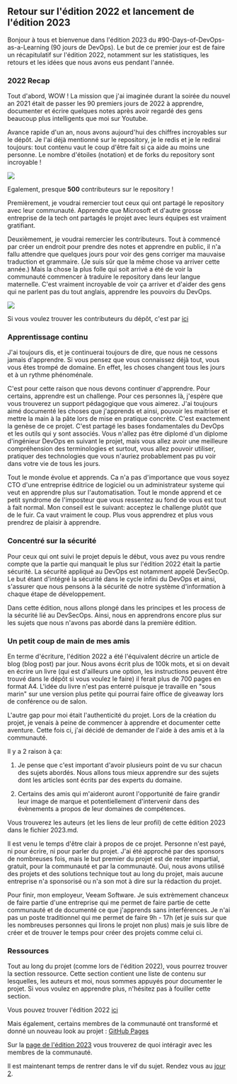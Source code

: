 ## Retour sur l'édition 2022 et lancement de l'édition 2023

Bonjour à tous et bienvenue dans l'édition 2023 du #90-Days-of-DevOps-as-a-Learning (90 jours de DevOps). Le but de ce premier jour est de faire un récapitulatif sur l'édition 2022, notamment sur les statistiques, les retours et les idées que nous avons eus pendant l'année.

### 2022 Recap 

Tout d'abord, WOW ! La mission que j'ai imaginée durant la soirée du nouvel an 2021 était de passer les 90 premiers jours de 2022 à apprendre, documenter et écrire quelques notes après avoir regardé des gens beaucoup plus intelligents que moi sur Youtube. 

Avance rapide d'un an, nous avons aujourd'hui des chiffres incroyables sur le dépôt. Je l'ai déjà mentionné sur le repository, je le redis et je le redirai toujours: tout contenu vaut le coup d'être fait si ça aide au moins une personne. Le nombre d'étoiles (notation) et de forks du repository sont incroyable !


![](images/day01-1.jpg)

Egalement, presque **500** contributeurs sur le repository !

Premièrement, je voudrai remercier tout ceux qui ont partagé le repository avec leur communauté. Apprendre que Microsoft et d'autre grosse entreprise de la tech ont partagés le projet avec leurs équipes est vraiment gratifiant.

Deuxièmement, je voudrai remercier les contributeurs. Tout à commencé par créer un endroit pour prendre des notes et apprendre en public, il n'a fallu attendre que quelques jours pour voir des gens corriger ma mauvaise traduction et grammaire. (Je suis sûr que la même chose va arriver cette année.) Mais la chose la plus folle qui soit arrivé a été de voir la communauté commencer à traduire le repository dans leur langue maternelle. C'est vraiment incroyable de voir ça arriver et d'aider des gens qui ne parlent pas du tout anglais, apprendre les pouvoirs du DevOps.


![](images/day01-2.png)

Si vous voulez trouver les contributeurs du dépôt, c'est par [ici](https://github.com/nholuongut/90-Days-of-DevOps-as-a-Learning/blob/main/Contributors.md)



### Apprentissage continu 

J'ai toujours dis, et je continuerai toujours de dire, que nous ne cessons jamais d'apprendre. Si vous pensez que vous connaissez déjà tout, vous vous êtes trompé de domaine. En effet, les choses changent tous les jours et à un rythme phénoménale. 

C'est pour cette raison que nous devons continuer d'apprendre. Pour certains, apprendre est un challenge. Pour ces personnes là, j'espère que vous trouverez un support pédagogique que vous aimerez. J'ai toujours aimé documenté les choses que j'apprends et ainsi, pouvoir les maitriser et mettre la main à la pâte lors de mise en pratique concrète. C'est exactement la genèse de ce projet. C'est partagé les bases fondamentales du DevOps et les outils qui y sont associés. Vous n'allez pas être diplomé d'un diplome d'ingénieur DevOps en suivant le projet, mais vous allez avoir une meilleure compréhension des terminologies et surtout, vous allez pouvoir utiliser, pratiquer des technologies que vous n'auriez probablement pas pu voir dans votre vie de tous les jours.

Tout le monde évolue et apprends. Ca n'a pas d'importance que vous soyez CTO d'une entreprise éditrice de logiciel ou un administrateur systeme qui veut en apprendre plus sur l'automatisation. Tout le monde apprend et ce petit syndrome de l'imposteur que vous ressentez au fond de vous est tout à fait normal. Mon conseil est le suivant: acceptez le challenge plutôt que de le fuir. Ca vaut vraiment le coup. Plus vous apprendrez et plus vous prendrez de plaisir à apprendre. 


### Concentré sur la sécurité

Pour ceux qui ont suivi le projet depuis le début, vous avez pu vous rendre compte que la partie qui manquait le plus sur l'édition 2022 était la partie sécurité. La sécurité appliqué au DevOps est notamment appelé DevSecOp. Le but étant d'intégré la sécurité dans le cycle infini du DevOps et ainsi, s'assurer que nous pensons à la sécurité de notre système d'information à chaque étape de développement. 

Dans cette édition, nous allons plongé dans les principes et les process de la sécurité lié au DevSecOps. Ainsi, nous en apprendrons encore plus sur les sujets que nous n'avons pas abordé dans la première édition.


### Un petit coup de main de mes amis

En terme d'écriture, l'édition 2022 a été l'équivalent décrire un article de blog (blog post) par jour. Nous avons écrit plus de 100k mots, et si on devait en écrire un livre (qui est d'ailleurs une option, les instructions peuvent être trouvé dans le dépôt si vous voulez le faire) il ferait plus de 700 pages en format A4.
L'idée du livre n'est pas enterré puisque je travaille en "sous marin" sur une version plus petite qui pourrai faire office de giveaway lors de conférence ou de salon.

L'autre gap pour moi était l'authenticité du projet. Lors de la création du projet, je venais à peine de commencer à apprendre et documenter cette aventure. Cette fois ci, j'ai décidé de demander de l'aide à des amis et à la communauté.

Il y a 2 raison à ça:

1. Je pense que c'est important d'avoir plusieurs point de vu sur chacun des sujets abordés. Nous allons tous mieux apprendre sur des sujets dont les articles sont écrits par des experts du domaine.

2. Certains des amis qui m'aideront auront l'opportunité de faire grandir leur image de marque et potentiellement d'intervenir dans des évènements a propos de leur domaines de compétences.

Vous trouverez les auteurs (et les liens de leur profil) de cette édition 2023 dans le fichier 2023.md.


Il est venu le temps d'être clair à propos de ce projet. Personne n'est payé, ni pour écrire, ni pour parler du projet. J'ai été approché par des sponsors de nombreuses fois, mais le but premier du projet est de rester impartial, gratuit, pour la communauté et par la communauté. Oui, nous avons utilisé des projets et des solutions technique tout au long du projet, mais aucune entreprise n'a sponsorisé ou n'a son mot à dire sur la rédaction du projet.

Pour finir, mon employeur, Veeam Software. Je suis extrèmement chanceux de faire partie d'une entreprise qui me permet de faire partie de cette communauté et de documenté ce que j'apprends sans interférences. Je n'ai pas un poste traditionnel qui me permet de faire 9h - 17h (et je suis sur que les nombreuses personnes qui lirons le projet non plus) mais je suis libre de créer et de trouver le temps pour créer des projets comme celui ci.


### Ressources 

Tout au long du projet (comme lors de l'édition 2022), vous pourrez trouver la section ressource. Cette section contient une liste de contenu sur lesquelles, les auteurs et moi, nous sommes appuyés pour documenter le projet. Si vous voulez en apprendre plus, n'hésitez pas à fouiller cette section. 

Vous pouvez trouver l'édition 2022 [ici](https://github.com/nholuongut/90-Days-of-DevOps-as-a-Learning/blob/main/2022.md)

Mais également, certains membres de la communauté ont transformé et donné un nouveau look au projet : [GitHub Pages](https://github.com/nholuongut/90-Days-of-DevOps-as-a-Learning/#/)

Sur la [page de l'édition 2023](https://github.com/nholuongut/90-Days-of-DevOps-as-a-Learning/#/2023) vous trouverez de quoi intéragir avec les membres de la communauté.

Il est maintenant temps de rentrer dans le vif du sujet. Rendez vous au [jour 2](day02.md).